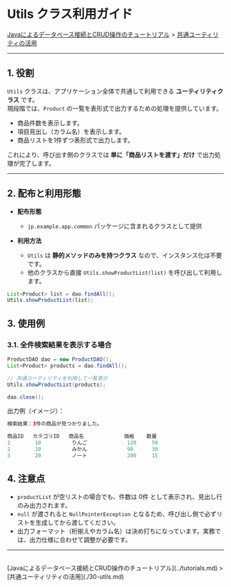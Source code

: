 # Utils クラス利用ガイド

[Javaによるデータベース接続とCRUD操作のチュートリアル](../tutorials.md) > [共通ユーティリティの活用](./30-utils.md)

---

## 1. 役割

`Utils` クラスは、アプリケーション全体で共通して利用できる **ユーティリティクラス** です。  
現段階では、`Product` の一覧を表形式で出力するための処理を提供しています。

- 商品件数を表示します。  
- 項目見出し（カラム名）を表示します。  
- 商品リストを1件ずつ表形式で出力します。  

これにより、呼び出す側のクラスでは **単に「商品リストを渡す」だけ** で出力処理が完了します。

---

## 2. 配布と利用形態

- **配布形態**  
  - `jp.example.app.common` パッケージに含まれるクラスとして提供  

- **利用方法**  
  - `Utils` は **静的メソッドのみを持つクラス** なので、インスタンス化は不要です。  
  - 他のクラスから直接 `Utils.showProductList(list)` を呼び出して利用します。  

```java
List<Product> list = dao.findAll();
Utils.showProductList(list);
```

## 3. 使用例

### 3.1. 全件検索結果を表示する場合
```java 
ProductDAO dao = new ProductDAO();
List<Product> products = dao.findAll();

// 共通ユーティリティを利用して一覧表示
Utils.showProductList(products);

dao.close();
```
出力例（イメージ）：
```java
検索結果：3件の商品が見つかりました。

商品ID   カテゴリID   商品名             価格    数量
1        10          りんご             120     50
2        10          みかん             90      30
3        20          ノート             200     15
```

## 4. 注意点

- `productList` が空リストの場合でも、件数は 0件 として表示され、見出し行のみ出力されます。
- `null` が渡されると `NullPointerException` となるため、呼び出し側で必ずリストを生成してから渡してください。
- 出力フォーマット（桁揃えやカラム名）は決め打ちになっています。実務では、出力仕様に合わせて調整が必要です。

---
<br />
[Javaによるデータベース接続とCRUD操作のチュートリアル](../tutorials.md) > [共通ユーティリティの活用](./30-utils.md)
